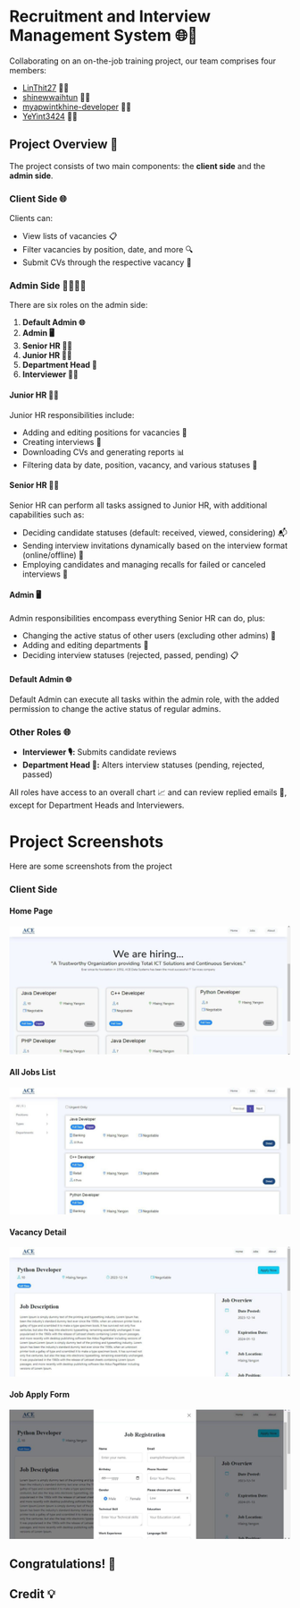 # Recruitment and Interview Management System 🌐💼

Collaborating on an on-the-job training project, our team comprises four members:

- [LinThit27](https://github.com/LinThit27) 👨‍💻
- [shinewwaihtun](https://github.com/shinewwaihtun) 👨‍💻
- [myapwintkhine-developer](https://github.com/myapwintkhine-developer) 👩‍💻
- [YeYint3424](https://github.com/YeYint3424) 👨‍💻

## Project Overview 🚀

The project consists of two main components: the **client side** and the **admin side**.

### Client Side 🌐

Clients can:

- View lists of vacancies 📋
- Filter vacancies by position, date, and more 🔍
- Submit CVs through the respective vacancy 📄

### Admin Side 👨‍💼👩‍💼

There are six roles on the admin side:

1. **Default Admin 🌐**
2. **Admin 🖥️**
3. **Senior HR 👨‍💻**
4. **Junior HR 👩‍💻**
5. **Department Head 🤵**
6. **Interviewer 👩‍💼**

#### Junior HR 👩‍💼

Junior HR responsibilities include:

- Adding and editing positions for vacancies 📝
- Creating interviews 📅
- Downloading CVs and generating reports 📊
- Filtering data by date, position, vacancy, and various statuses 🔢

#### Senior HR 👨‍💻

Senior HR can perform all tasks assigned to Junior HR, with additional capabilities such as:

- Deciding candidate statuses (default: received, viewed, considering) 📬
- Sending interview invitations dynamically based on the interview format (online/offline) 📧
- Employing candidates and managing recalls for failed or canceled interviews 💼

#### Admin 🖥️

Admin responsibilities encompass everything Senior HR can do, plus:

- Changing the active status of other users (excluding other admins) 🔄
- Adding and editing departments 🏢
- Deciding interview statuses (rejected, passed, pending) 📋

#### Default Admin 🌐

Default Admin can execute all tasks within the admin role, with the added permission to change the active status of regular admins.

### Other Roles 🌐

- **Interviewer 🎙️:** Submits candidate reviews
- **Department Head 🏢:** Alters interview statuses (pending, rejected, passed)

All roles have access to an overall chart 📈 and can review replied emails 📧, except for Department Heads and Interviewers.


# Project Screenshots

Here are some screenshots from the project

### Client Side

#### Home Page
![Home Page](/docs/client/home_page.jpg)

#### All Jobs List
![All Jobs List](/docs/client/all_jobs_list.jpg)

#### Vacancy Detail
![Vacancy Detail](/docs/client/vacany_detail.jpg)

#### Job Apply Form
![Job Apply Form](/docs/client/job_apply_modalbox.jpg)

## Congratulations! :tada:



## Credit 💡

